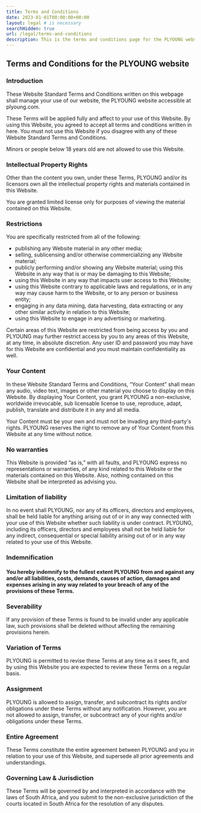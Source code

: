 ```yaml
---
title: Terms and Conditions
date: 2023-01-01T00:00:00+00:00
layout: legal # is necessary
searchHidden: true
url: /legal/terms-and-conditions
description: This is the terms and conditions page for the PLYOUNG website (plyoung.com)
---
```

## Terms and Conditions for the PLYOUNG website
### Introduction
These Website Standard Terms and Conditions written on this webpage shall manage your use of our website, the PLYOUNG website accessible at plyoung.com.

These Terms will be applied fully and affect to your use of this Website. By using this Website, you agreed to accept all terms and conditions written in here. You must not use this Website if you disagree with any of these Website Standard Terms and Conditions.

Minors or people below 18 years old are not allowed to use this Website.

### Intellectual Property Rights
Other than the content you own, under these Terms, PLYOUNG and/or its licensors own all the intellectual property rights and materials contained in this Website.

You are granted limited license only for purposes of viewing the material contained on this Website.

### Restrictions
You are specifically restricted from all of the following:

- publishing any Website material in any other media;
- selling, sublicensing and/or otherwise commercializing any Website material;
- publicly performing and/or showing any Website material;
using this Website in any way that is or may be damaging to this Website;
- using this Website in any way that impacts user access to this Website;
- using this Website contrary to applicable laws and regulations, or in any way may cause harm to the Website, or to any person or business entity;
- engaging in any data mining, data harvesting, data extracting or any other similar activity in relation to this Website;
- using this Website to engage in any advertising or marketing.

Certain areas of this Website are restricted from being access by you and PLYOUNG may further restrict access by you to any areas of this Website, at any time, in absolute discretion. Any user ID and password you may have for this Website are confidential and you must maintain confidentiality as well.

### Your Content
In these Website Standard Terms and Conditions, “Your Content” shall mean any audio, video text, images or other material you choose to display on this Website. By displaying Your Content, you grant PLYOUNG a non-exclusive, worldwide irrevocable, sub licensable license to use, reproduce, adapt, publish, translate and distribute it in any and all media.

Your Content must be your own and must not be invading any third-party's rights. PLYOUNG reserves the right to remove any of Your Content from this Website at any time without notice.

### No warranties
This Website is provided “as is,” with all faults, and PLYOUNG express no representations or warranties, of any kind related to this Website or the materials contained on this Website. Also, nothing contained on this Website shall be interpreted as advising you.

### Limitation of liability
In no event shall PLYOUNG, nor any of its officers, directors and employees, shall be held liable for anything arising out of or in any way connected with your use of this Website whether such liability is under contract. PLYOUNG, including its officers, directors and employees shall not be held liable for any indirect, consequential or special liability arising out of or in any way related to your use of this Website.

### Indemnification
#### You hereby indemnify to the fullest extent PLYOUNG from and against any and/or all liabilities, costs, demands, causes of action, damages and expenses arising in any way related to your breach of any of the provisions of these Terms.

### Severability
If any provision of these Terms is found to be invalid under any applicable law, such provisions shall be deleted without affecting the remaining provisions herein.

### Variation of Terms
PLYOUNG is permitted to revise these Terms at any time as it sees fit, and by using this Website you are expected to review these Terms on a regular basis.

### Assignment
PLYOUNG is allowed to assign, transfer, and subcontract its rights and/or obligations under these Terms without any notification. However, you are not allowed to assign, transfer, or subcontract any of your rights and/or obligations under these Terms.

### Entire Agreement
These Terms constitute the entire agreement between PLYOUNG and you in relation to your use of this Website, and supersede all prior agreements and understandings.

### Governing Law & Jurisdiction
These Terms will be governed by and interpreted in accordance with the laws of South Africa, and you submit to the non-exclusive jurisdiction of the courts located in South Africa for the resolution of any disputes.